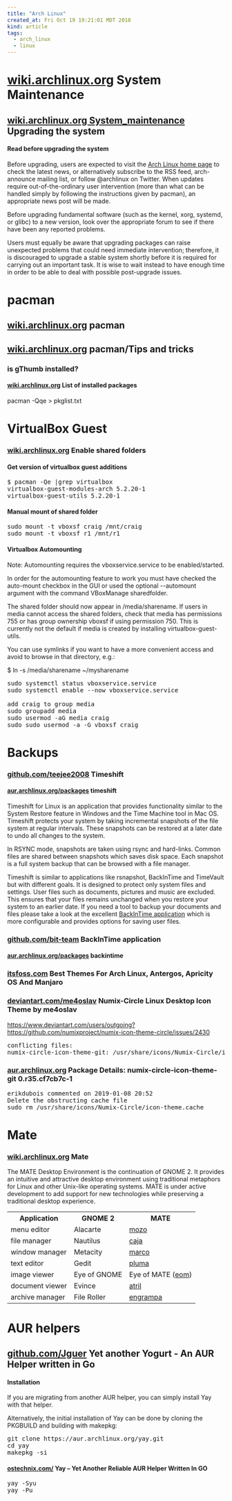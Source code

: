 ```yaml
---
title: "Arch Linux"
created_at: Fri Oct 19 19:21:01 MDT 2018
kind: article
tags:
  - arch_linux
  - linux
---
```


<h1>
  <a href="https://wiki.archlinux.org/index.php/System_maintenance" target="_blank">wiki.archlinux.org</a>
  System Maintenance
</h1>

<h2>
  <a href="https://wiki.archlinux.org/index.php/System_maintenance#Upgrading_the_system" target="_blank">wiki.archlinux.org System_maintenance</a>
  Upgrading the system
</h2>

<h4>Read before upgrading the system</h4>

Before upgrading, users are expected to visit the 
<a href="https://www.archlinux.org/" target="_blank">Arch Linux home page</a>
to check the latest news, or alternatively subscribe to the RSS feed,
arch-announce mailing list, or follow @archlinux on Twitter. When
updates require out-of-the-ordinary user intervention (more than what
can be handled simply by following the instructions given by pacman),
an appropriate news post will be made.

Before upgrading fundamental software (such as the kernel, xorg, systemd,
or glibc) to a new version, look over the appropriate forum to see if
there have been any reported problems.

Users must equally be aware that upgrading packages can raise unexpected
problems that could need immediate intervention; therefore, it is
discouraged to upgrade a stable system shortly before it is required
for carrying out an important task. It is wise to wait instead to have
enough time in order to be able to deal with possible post-upgrade issues.

<h1>pacman</h1>

<h2>
  <a href="https://wiki.archlinux.org/index.php/Pacman" target="_blank">wiki.archlinux.org</a>
  pacman
</h2>

<h2>
  <a href="https://wiki.archlinux.org/index.php/Pacman/Tips_and_tricks" target="_blank">wiki.archlinux.org</a>
  pacman/Tips and tricks
</h2>

<h3>is gThumb installed?</h3>

<h4>
  <a href="https://wiki.archlinux.org/index.php/Pacman/Tips_and_tricks#List_of_installed_packages" target="_blank">wiki.archlinux.org</a>
  List of installed packages
</h4>

pacman -Qqe > pkglist.txt

<h1>VirtualBox Guest</h1>

<h3>
  <a href="https://wiki.archlinux.org/index.php/VirtualBox#Enable_shared_folders" target="_blank">wiki.archlinux.org</a>
  Enable shared folders
</h3>

<h4>Get version of virtualbox guest additions</h4>

<pre>
$ pacman -Qe |grep virtualbox
virtualbox-guest-modules-arch 5.2.20-1
virtualbox-guest-utils 5.2.20-1
</pre>

<h4>Manual mount of shared folder</h4>

<pre>
sudo mount -t vboxsf craig /mnt/craig
sudo mount -t vboxsf r1 /mnt/r1
</pre>

<h4>
  <a name="Automounting">Virtualbox Automounting</a>
</h4>

Note: Automounting requires the vboxservice.service to be enabled/started.

In order for the automounting feature to work you must have checked the
auto-mount checkbox in the GUI or used the optional --automount argument
with the command VBoxManage sharedfolder.

The shared folder should now appear in /media/sharename. If users in media
cannot access the shared folders, check that media has permissions 755
or has group ownership vboxsf if using permission 750. This is currently
not the default if media is created by installing virtualbox-guest-utils.

You can use symlinks if you want to have a more convenient access and
avoid to browse in that directory, e.g.:

$ ln -s /media/sharename ~/mysharename

<pre>
sudo systemctl status vboxservice.service
sudo systemctl enable --now vboxservice.service

add craig to group media
sudo groupadd media
sudo usermod -aG media craig
sudo sudo usermod -a -G vboxsf craig
</pre>

<h1>Backups</h1>

<h3>
  <a href="https://github.com/teejee2008/timeshift" target="_blank">github.com/teejee2008</a>
  Timeshift
</h3>

<h4>
  <a href="https://aur.archlinux.org/packages/timeshift/" target="_blank">aur.archlinux.org/packages</a>
  timeshift
</h4>

Timeshift for Linux is an application that provides functionality similar
to the System Restore feature in Windows and the Time Machine tool in
Mac OS. Timeshift protects your system by taking incremental snapshots
of the file system at regular intervals. These snapshots can be restored
at a later date to undo all changes to the system.

In RSYNC mode, snapshots are taken using rsync and hard-links. Common
files are shared between snapshots which saves disk space. Each snapshot
is a full system backup that can be browsed with a file manager.

Timeshift is similar to applications like rsnapshot, BackInTime and
TimeVault but with different goals. It is designed to protect only
system files and settings. User files such as documents, pictures and
music are excluded. This ensures that your files remains unchanged when
you restore your system to an earlier date. If you need a tool to backup
your documents and files please take a look at the excellent 
<a href="https://github.com/bit-team/backintime" target="_blank">BackInTime application</a>
which is more configurable and provides options for saving
user files.

<h3>
  <a href="https://github.com/bit-team/backintime" target="_blank">github.com/bit-team</a>
  BackInTime application
</h3>

<h4>
  <a href="https://aur.archlinux.org/packages/backintime/" target="_blank">aur.archlinux.org/packages</a>
  backintime
</h4>

<h3>
  <a href="https://itsfoss.com/icon-themes-arch-linux/" target="_blank">itsfoss.com</a>
  Best Themes For Arch Linux, Antergos, Apricity OS And Manjaro
</h3>

<h3>
  <a href="https://www.deviantart.com/me4oslav/art/Numix-Circle-Linux-Desktop-Icon-Theme-414741466" target="_blank">deviantart.com/me4oslav</a>
  Numix-Circle Linux Desktop Icon Theme by me4oslav
</h3>

https://www.deviantart.com/users/outgoing?https://github.com/numixproject/numix-icon-theme-circle/issues/2430

<pre>
conflicting files:
numix-circle-icon-theme-git: /usr/share/icons/Numix-Circle/icon-theme.cache already exists in filesystem
</pre>

<h3>
  <a href="https://aur.archlinux.org/packages/numix-circle-icon-theme-git" target="_blank">aur.archlinux.org</a>
  Package Details: numix-circle-icon-theme-git 0.r35.cf7cb7c-1
</h3>

<pre>
erikdubois commented on 2019-01-08 20:52
Delete the obstructing cache file
sudo rm /usr/share/icons/Numix-Circle/icon-theme.cache
</pre>

<h1>Mate</h1>

<h3>
  <a href="https://wiki.archlinux.org/index.php/MATE" target="_blank">wiki.archlinux.org</a>
  Mate
</h3>

The MATE Desktop Environment is the continuation of GNOME 2. It provides
an intuitive and attractive desktop environment using traditional
metaphors for Linux and other Unix-like operating systems. MATE is under
active development to add support for new technologies while preserving
a traditional desktop experience.

<table class="wikitable">
<tbody><tr>
<th>Application
</th>
<th>GNOME 2
</th>
<th>MATE
</th></tr>
<tr>
<td>menu editor
</td>
<td>Alacarte
</td>
<td><span class="plainlinks archwiki-template-pkg"><a rel="nofollow" class="external text" href="https://www.archlinux.org/packages/?name=mozo">mozo</a></span>
</td></tr>
<tr>
<td>file manager
</td>
<td>Nautilus
</td>
<td><span class="plainlinks archwiki-template-pkg"><a rel="nofollow" class="external text" href="https://www.archlinux.org/packages/?name=caja">caja</a></span>
</td></tr>
<tr>
<td>window manager
</td>
<td>Metacity
</td>
<td><span class="plainlinks archwiki-template-pkg"><a rel="nofollow" class="external text" href="https://www.archlinux.org/packages/?name=marco">marco</a></span>
</td></tr>
<tr>
<td>text editor
</td>
<td>Gedit
</td>
<td><span class="plainlinks archwiki-template-pkg"><a rel="nofollow" class="external text" href="https://www.archlinux.org/packages/?name=pluma">pluma</a></span>
</td></tr>
<tr>
<td>image viewer
</td>
<td>Eye of GNOME
</td>
<td>Eye of MATE (<span class="plainlinks archwiki-template-pkg"><a rel="nofollow" class="external text" href="https://www.archlinux.org/packages/?name=eom">eom</a></span>)
</td></tr>
<tr>
<td>document viewer
</td>
<td>Evince
</td>
<td><span class="plainlinks archwiki-template-pkg"><a rel="nofollow" class="external text" href="https://www.archlinux.org/packages/?name=atril">atril</a></span>
</td></tr>
<tr>
<td>archive manager
</td>
<td>File Roller
</td>
<td><span class="plainlinks archwiki-template-pkg"><a rel="nofollow" class="external text" href="https://www.archlinux.org/packages/?name=engrampa">engrampa</a></span>
</td></tr></tbody></table>

<h1>AUR helpers</h1>

<h2>
  <a href="https://github.com/Jguer/yay" target="_blank">github.com/Jguer</a>
  Yet another Yogurt - An AUR Helper written in Go 
</h2>

<h4>Installation</h4>

If you are migrating from another AUR helper, you can simply install Yay with that helper.

Alternatively, the initial installation of Yay can be done by cloning the PKGBUILD and building with makepkg:

<pre>
git clone https://aur.archlinux.org/yay.git
cd yay
makepkg -si
</pre>

<h4>
  <a href="https://www.ostechnix.com/yay-found-yet-another-reliable-aur-helper/" target="_blank">ostechnix.com/</a>
  Yay – Yet Another Reliable AUR Helper Written In GO
</h4>

<pre>
yay -Syu
yay -Pu
</pre>
<!--
html boilerplate fragments
<a href="" target="_blank"></a>
<a name=""></a>
<img src="" width="400px">
<ul>
  <li></li>
  <li><a href="" target="_blank"></a></li>
</ul>
<pre>
</pre>
<p style="margin-bottom: 2em;"></p>
<hr style="border: 0; height: 3px; background: #333; background-image: linear-gradient(to right, #ccc, #333, #ccc);">
<pre><code>
</code></pre>
<math xmlns='http://www.w3.org/1998/Math/MathML' display='block'>
</math>
-->
